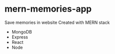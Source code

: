 # mern-memories-app

Save memories in website 
Created with MERN stack
- MongoDB
- Express
- React
- Node
